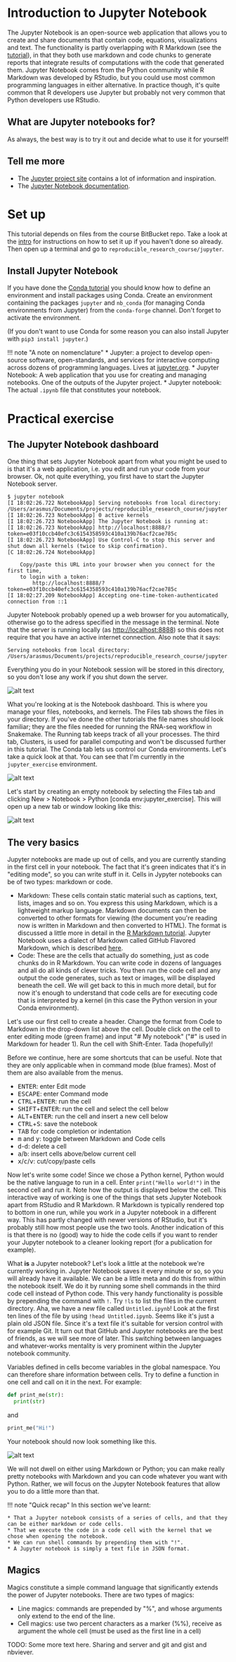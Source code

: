 # Introduction to Jupyter Notebook
The Jupyter Notebook is an open-source web application that allows you to create and share documents that contain code, equations, visualizations and text. The functionality is partly overlapping with R Markdown (see the [tutorial](rmarkdown)), in that they both use markdown and code chunks to generate reports that integrate results of computations with the code that generated them. Jupyter Notebook comes from the Python community while R Markdown was developed by RStudio, but you could use most common programming languages in either alternative. In practice though, it's quite common that R developers use Jupyter but probably not very common that Python developers use RStudio.

## What are Jupyter notebooks for?
As always, the best way is to try it out and decide what to use it for yourself!

## Tell me more
* The [Jupyter project site](http://jupyter.org) contains a lot of information and inspiration.
* The [Jupyter Notebook documentation](https://jupyter-notebook.readthedocs.io/en/stable/).

# Set up
This tutorial depends on files from the course BitBucket repo. Take a look at the [intro](index.md) for instructions on how to set it up if you haven't done so already. Then open up a terminal and go to `reproducible_research_course/jupyter`.

## Install Jupyter Notebook
If you have done the [Conda tutorial](conda.md) you should know how to define an environment and install packages using Conda. Create an environment containing the packages `jupyter` and `nb_conda` (for managing Conda environments from Jupyter) from the `conda-forge` channel. Don't forget to activate the environment.

(If you don't want to use Conda for some reason you can also install Jupyter with `pip3 install jupyter`.)

!!! note "A note on nomenclature"
    * Jupyter: a project to develop open-source software, open-standards, and services for interactive computing across dozens of programming languages. Lives at [jupyter.org](jupyter.org).
    * Jupyter Notebook: A web application that you use for creating and managing notebooks. One of the outputs of the Jupyter project.
    * Jupyter notebook: The actual `.ipynb` file that constitutes your notebook.

# Practical exercise
## The Jupyter Notebook dashboard
One thing that sets Jupyter Notebook apart from what you might be used to is that it's a web application, i.e. you edit and run your code from your browser. Ok, not quite everything, you first have to start the Jupyter Notebook server.

```no-highlight
$ jupyter notebook
[I 18:02:26.722 NotebookApp] Serving notebooks from local directory: /Users/arasmus/Documents/projects/reproducible_research_course/jupyter
[I 18:02:26.723 NotebookApp] 0 active kernels
[I 18:02:26.723 NotebookApp] The Jupyter Notebook is running at:
[I 18:02:26.723 NotebookApp] http://localhost:8888/?token=e03f10ccb40efc3c6154358593c410a139b76acf2cae785c
[I 18:02:26.723 NotebookApp] Use Control-C to stop this server and shut down all kernels (twice to skip confirmation).
[C 18:02:26.724 NotebookApp]

    Copy/paste this URL into your browser when you connect for the first time,
    to login with a token:
        http://localhost:8888/?token=e03f10ccb40efc3c6154358593c410a139b76acf2cae785c
[I 18:02:27.209 NotebookApp] Accepting one-time-token-authenticated connection from ::1
```

Jupyter Notebook probably opened up a web browser for you automatically, otherwise go to the adress specified in the message in the terminal. Note that the server is running locally (as [http://localhost:8888](http://localhost:8888)) so this does not require that you have an active internet connection. Also note that it says:

```no-highlight
Serving notebooks from local directory: /Users/arasmus/Documents/projects/reproducible_research_course/jupyter.
```

Everything you do in your Notebook session will be stored in this directory, so you don't lose any work if you shut down the server.

![alt text](jupyter_dashboard.png)

What you're looking at is the Notebook dashboard. This is where you manage your files, notebooks, and kernels. The Files tab shows the files in your directory. If you've done the other tutorials the file names should look familiar; they are the files needed for running the RNA-seq workflow in Snakemake. The Running tab keeps track of all your processes. The third tab, Clusters, is used for parallel computing and won't be discussed further in this tutorial. The Conda tab lets us control our Conda environments. Let's take a quick look at that. You can see that I'm currently in the `jupyter_exercise` environment.

![alt text](jupyter_conda.png)

Let's start by creating an empty notebook by selecting the Files tab and clicking New > Notebook > Python [conda env:jupyter_exercise]. This will open up a new tab or window looking like this:

![alt text](jupyter_empty_nb.png)

## The very basics
Jupyter notebooks are made up out of cells, and you are currently standing in the first cell in your notebook. The fact that it's green indicates that it's in "editing mode", so you can write stuff in it. Cells in Jypyter notebooks can be of two types: markdown or code.

* Markdown: These cells contain static material such as captions, text, lists, images and so on. You express this using Markdown, which is a lightweight markup language. Markdown documents can then be converted to other formats for viewing (the document you're reading now is written in Markdown and then converted to HTML). The format is discussed a little more in detail in the [R Markdown tutorial](rmarkdown.md). Jupyter Notebook uses a dialect of Markdown called GitHub Flavored Markdown, which is described [here](https://guides.github.com/features/mastering-markdown/).
* Code: These are the cells that actually do something, just as code chunks do in R Markdown. You can write code in dozens of languages and all do all kinds of clever tricks. You then run the code cell and any output the code generates, such as text or images, will be displayed beneath the cell. We will get back to this in much more detail, but for now it's enough to understand that code cells are for executing code that is interpreted by a kernel (in this case the Python version in your Conda environment).

Let's use our first cell to create a header. Change the format from Code to Markdown in the drop-down list above the cell. Double click on the cell to enter editing mode (green frame) and input "# My notebook" ("#" is used in Markdown for header 1). Run the cell with Shift-Enter. Tada (hopefully)!

Before we continue, here are some shortcuts that can be useful. Note that they are only applicable when in command mode (blue frames). Most of them are also available from the menus.

  * <kbd>ENTER</kbd>: enter Edit mode
  * <kbd>ESCAPE</kbd>: enter Command mode
  * <kbd>CTRL</kbd>+<kbd>ENTER</kbd>: run the cell
  * <kbd>SHIFT</kbd>+<kbd>ENTER</kbd>: run the cell and select the cell below
  * <kbd>ALT</kbd>+<kbd>ENTER</kbd>: run the cell and insert a new cell below
  * <kbd>CTRL</kbd>+<kbd>S</kbd>: save the notebook
  * <kbd>TAB</kbd> for code completion or indentation
  * <kbd>m</kbd> and <kbd>y</kbd>: toggle between Markdown and Code cells
  * <kbd>d</kbd>-<kbd>d</kbd>: delete a cell
  * <kbd>a</kbd>/<kbd>b</kbd>: insert cells above/below current cell
  * <kbd>x</kbd>/<kbd>c</kbd>/<kbd>v</kbd>: cut/copy/paste cells

Now let's write some code! Since we chose a Python kernel, Python would be the native language to run in a cell. Enter `print("Hello world!")` in the second cell and run it. Note how the output is displayed below the cell. This interactive way of working is one of the things that sets Jupyter Notebook apart from RStudio and R Markdown. R Markdown is typically rendered top to bottom in one run, while you work *in* a Jupyter notebook in a different way. This has partly changed with newer versions of RStudio, but it's probably still how most people use the two tools. Another indication of this is that there is no (good) way to hide the code cells if you want to render your Jupyter notebook to a cleaner looking report (for a publication for example).

What **is** a Jupyter notebook? Let's look a little at the notebook we're currently working in. Jupyter Notebook saves it every minute or so, so you will already have it available. We can be a little meta and do this from within the notebook itself. We do it by running some shell commands in the third code cell instead of Python code. This very handy functionality is possible by prepending the command with `!`. Try `!ls` to list the files in the current directory. Aha, we have a new file called `Untitled.ipynb`! Look at the first ten lines of the file by using `!head Untitled.ipynb`. Seems like it's just a plain old JSON file. Since it's a text file it's suitable for version control with for example Git. It turn out that GitHub and Jupyter notebooks are the best of friends, as we will see more of later. This switching between languages and whatever-works mentality is very prominent within the Jupyter notebook community.

Variables defined in cells become variables in the global namespace. You can therefore share information between cells. Try to define a function in one cell and call on it in the next. For example:

```python
def print_me(str):
  print(str)
```

and

```python
print_me("Hi!")
```

Your notebook should now look something like this.

![alt text](jupyter_basic.png)

We will not dwell on either using Markdown or Python; you can make really pretty notebooks with Markdown and you can code whatever you want with Python. Rather, we will focus on the Jupyter Notebook features that allow you to do a little more than that.

!!! note "Quick recap"
    In this section we've learnt:

    * That a Jupyter notebook consists of a series of cells, and that they can be either markdown or code cells.
    * That we execute the code in a code cell with the kernel that we chose when opening the notebook.
    * We can run shell commands by prepending them with "!".
    * A Jupyter notebook is simply a text file in JSON format.

## Magics
Magics constitute a simple command language that significantly extends the power of Jupyter notebooks. There are two types of magics:

* Line magics: commands are prepended by "%", and whose arguments only extend to the end of the line.
* Cell magics: use two percent characters as a marker (%%), receive as argument the whole cell (must be used as the first line in a cell)

TODO: Some more text here. Sharing and server and git and gist and nbviever.

